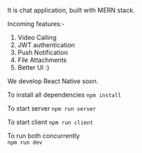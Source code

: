 It is chat application, built with MERN stack.

Incoming features:-
1. Video Calling
2. JWT authentication
3. Push Notification
4. File Attachments
5. Better UI :)

We develop React Native soon.

To install all dependencies 
<code>npm install</code>

To start server 
<code>npm run server</code> 

To start client 
<code>npm run client</code> 

To run both concurrently    
<code>npm run dev</code>

